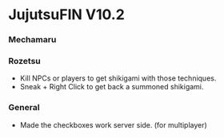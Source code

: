 # JujutsuFIN V10.2

### Mechamaru

### Rozetsu

* Kill NPCs or players to get shikigami with those techniques.
* Sneak + Right Click to get back a summoned shikigami.

### General

* Made the checkboxes work server side. (for multiplayer)
